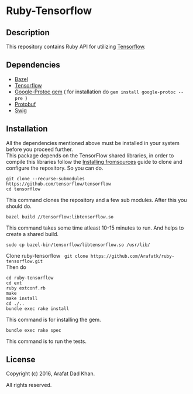 # Ruby-Tensorflow

## Description
This repository contains Ruby API for utilizing [Tensorflow](https://github.com/tensorflow/tensorflow).

## Dependencies 

- [Bazel](http://www.bazel.io/docs/install.html) 
- [Tensorflow](https://github.com/tensorflow/tensorflow/blob/master/tensorflow/g3doc/get_started/os_setup.md)
- [Google-Protoc gem](https://github.com/google/protobuf/tree/master/ruby) ( for installation do  ```gem install google-protoc --pre ```)
- [Protobuf](https://github.com/google/protobuf)
- [Swig](http://www.swig.org/download.html) 

## Installation

All the dependencies mentioned above must be installed in your system before you proceed further.   
This package depends on the TensorFlow shared libraries, in order to compile
this libraries follow the [Installing fromsources](https://www.tensorflow.org/versions/r0.8/get_started/os_setup.html#installing-from-sources)
guide to clone and configure the repository. So you can do.
```
git clone --recurse-submodules https://github.com/tensorflow/tensorflow
cd tensorflow
```
This command clones the repository and a few sub modules. After this you should do.
```
bazel build //tensorflow:libtensorflow.so
```
This command takes some time atleast 10-15 minutes to run. And helps to create a shared build.
```
sudo cp bazel-bin/tensorflow/libtensorflow.so /usr/lib/
```
Clone ruby-tensorflow 
``` git clone https://github.com/Arafatk/ruby-tensorflow.git```   
Then do 
```
cd ruby-tensorflow
cd ext 
ruby extconf.rb
make
make install
cd ./..
bundle exec rake install
``` 
This command is for installing the gem.
```
bundle exec rake spec
```
This command is to run the tests.

## License

Copyright (c) 2016, Arafat Dad Khan.

All rights reserved.
